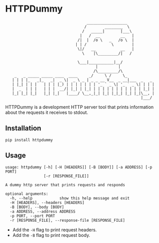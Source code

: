 # HTTPDummy

```
                                    __________________
                                   /        ________  \
                                  /   _____|       |___\
                                 |   /  __         __   |
                                /|  |  /o \   _   /o \  |  
                               | | /           \        |
                                \|/   __           __   |
                                  \    |\_________/|   /   
                                   \___|___________|__/                  
                                        |         |
                                       /\_________/\
    _   _ _____ _____ ____  ____     _/     \ /     \_
   | | | |_   _|_   _|  _ \|  _ \ _ | _ _ __ V__  _ __|___  _   _
   | |_| | | |   | | | |_) | | | | | | | '_ ` _ \| '_ ` _ \| | | |
   |  _  | | |   | | |  __/| |_| | |_| | | | | | | | | | | | |_| |
   |_| |_| |_|   |_| |_|   |____/ \__,_|_| |_| |_|_| |_| |_|\__, |
                                                            |___/
```

HTTPDummy is a development HTTP server tool that prints information about the requests it receives to stdout.

## Installation

```
pip install httpdummy
```

## Usage

```
usage: httpdummy [-h] [-H [HEADERS]] [-B [BODY]] [-a ADDRESS] [-p PORT]
                 [-r [RESPONSE_FILE]]

A dummy http server that prints requests and responds

optional arguments:
  -h, --help            show this help message and exit
  -H [HEADERS], --headers [HEADERS]
  -B [BODY], --body [BODY]
  -a ADDRESS, --address ADDRESS
  -p PORT, --port PORT
  -r [RESPONSE_FILE], --response-file [RESPONSE_FILE]
```

  - Add the `-H` flag to print request headers.
  - Add the `-B` flag to print request body.
